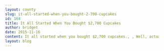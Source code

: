 ```yaml
---
layout: county 
slug: it-all-started-when-you-bought-2-700-cupcakes
id: 164
title: It All Started When You Bought $2,700 Cupcakes
author: bridget
date: 2015-11-16
content: It all started when you bought $2,700 cupcakes., , Well, actually, it started when you and hundreds like you came to [A Night of REST](http://iwantrest.com/event/a-night-of-rest) with generous grit to give freedom, safety and hope to sexually exploited people in our community. One of my table mates remarked that it seemed if we had enough cupcakes, together, we could bring peace on earth. , , ![](http://iwantrest.com/uploads/cupcake.jpeg)
layout: blog
---
```

